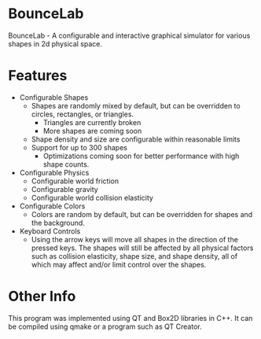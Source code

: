 # BounceLab
BounceLab - A configurable and interactive graphical simulator for various shapes in 2d physical space.    
# Features    
* Configurable Shapes
  * Shapes are randomly mixed by default, but can be overridden to circles, rectangles, or triangles.
    * Triangles are currently broken
    * More shapes are coming soon
  * Shape density and size are configurable within reasonable limits 
  * Support for up to 300 shapes
    * Optimizations coming soon for better performance with high shape counts.    
* Configurable Physics
  * Configurable world friction
  * Configurable gravity
  * Configurable world collision elasticity    
* Configurable Colors
  * Colors are random by default, but can be overridden for shapes and the background.    
* Keyboard Controls
  * Using the arrow keys will move all shapes in the direction of the pressed keys. The shapes will still be affected by all physical factors such as collision elasticity, shape size, and shape density, all of which may affect and/or limit control over the shapes.    
# Other Info
This program was implemented using QT and Box2D libraries in C++. It can be compiled using qmake or a program such as QT Creator. 
